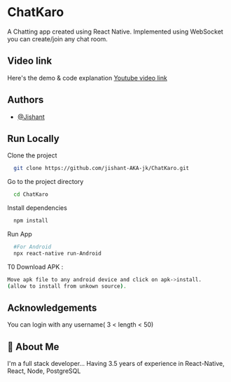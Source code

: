 
# ChatKaro

A Chatting app created using React Native.
Implemented using WebSocket you can create/join any chat room.

## Video link

Here's the demo & code explanation [Youtube video link](https://youtu.be/3HFOK8RHmF8)
## Authors

- [@Jishant](https://github.com/jishant-AKA-jk)


## Run Locally

Clone the project

```bash
  git clone https://github.com/jishant-AKA-jk/ChatKaro.git
```

Go to the project directory

```bash
  cd ChatKaro
```

Install dependencies

```bash
  npm install
```

Run App

```bash
  #For Android
  npx react-native run-Android

```

T0 Download APK :
```bash
Move apk file to any android device and click on apk->install.
(allow to install from unkown source).
 ```




## Acknowledgements
You can login with any username( 3 < length < 50)

## 🚀 About Me
I'm a full stack developer...
Having 3.5 years of experience in React-Native, React, Node, PostgreSQL
